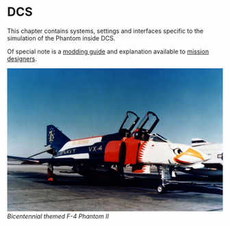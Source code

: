 # DCS

This chapter contains systems, settings and interfaces specific to
the simulation of the Phantom inside DCS.

Of special note is a [modding guide](modding/overview.md) and explanation available
to [mission designers](mission_editor.md).

![Creative Painting on a Phantom](../img/phantom_livery.jpg)
*Bicentennial themed F-4 Phantom II*
